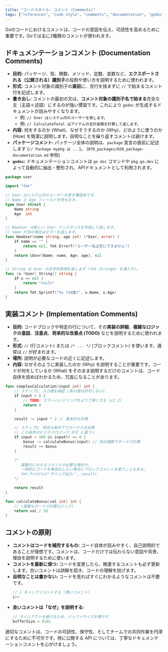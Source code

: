 ```yaml
---
title: "コードスタイル: コメント (Comments)"
tags: ["references", "code style", "comments", "documentation", "godoc"]
---
```


Goのコードにおけるコメントは、コードの意図を伝え、可読性を高めるために重要です。Goでは主に2種類のコメントが使われます。

## ドキュメンテーションコメント (Documentation Comments)

*   **目的:** パッケージ、型、関数、メソッド、定数、変数など、**エクスポートされる（公開される）識別子**の役割や使い方を説明するために使われます。
*   **形式:** コメント対象の識別子の**直前**に、空行を挟まずに `//` で始まるコメント行を記述します。
*   **書き出し:** コメントの最初の文は、**コメント対象の識別子名で始まる**完全な文（主語＋述語）にするのが強い慣習です。これにより `godoc` が生成するドキュメントが読みやすくなります。
    *   例: `// User はシステム内のユーザーを表します。`
    *   例: `// CalculateTotal はアイテムの合計金額を計算して返します。`
*   **内容:** 何をするのか (What)、なぜそうするのか (Why)、どのように使うのか (How) を簡潔に説明します。自明なことを繰り返すコメントは避けます。
*   **パッケージコメント:** パッケージ全体の説明は、`package` 宣言の直前に記述します (`// Package mypkg は ...`)。 (`070_packages/020_package-documentation.md` 参照)
*   **`godoc`:** ドキュメンテーションコメントは `go doc` コマンドや `pkg.go.dev` によって自動的に抽出・整形され、APIドキュメントとして利用されます。

```go
package user

import "fmt"

// User はシステム内のユーザーを表す構造体です。
// Name と Age フィールドを持ちます。
type User struct {
	Name string
	Age  int
}

// NewUser は新しい User インスタンスを作成して返します。
// name が空の場合はエラーを返します。
func NewUser(name string, age int) (*User, error) {
	if name == "" {
		return nil, fmt.Errorf("ユーザー名は空にできません")
	}
	return &User{Name: name, Age: age}, nil
}

// String は User の文字列表現を返します (fmt.Stringer を満たす)。
func (u *User) String() string {
	if u == nil {
		return "<nil>"
	}
	return fmt.Sprintf("%s (%d歳)", u.Name, u.Age)
}
```

## 実装コメント (Implementation Comments)

*   **目的:** コードブロックや特定の行について、その**実装の詳細**、**複雑なロジックの意図**、**注意点**、**将来的な改善点 (TODO)** などを説明するために使われます。
*   **形式:** `//` (行コメント) または `/* ... */` (ブロックコメント) を使います。通常は `//` が好まれます。
*   **場所:** 説明が必要なコードの近くに記述します。
*   **内容:** なぜそのように実装したのか (Why) を説明することが重要です。コードが何をしているか (What) をそのまま説明するだけのコメントは、コード自体を読めばわかるため、冗長になることがあります。

```go
func complexCalculation(input int) int {
	// ステップ1: 入力値を検証 (負の値は許可しない)
	if input < 0 {
		// TODO: エラーハンドリングをより丁寧にする (v1.2)
		return 0
	}

	result := input * 2 // 基本的な計算

	// ステップ2: 特定の条件下でボーナスを加算
	// この条件はビジネスロジック XYZ に基づく
	if input > 100 && input%7 == 0 {
		bonus := calculateBonus(input) // 別の関数でボーナス計算
		result += bonus
	}

	/*
	   複数行にわたるコメントが必要な場合や、
	   一時的にコードを無効化したい場合にブロックコメントを使うこともある。
	   fmt.Println("デバッグ出力:", result)
	*/

	return result
}

func calculateBonus(val int) int {
	// (複雑なボーナス計算ロジック)
	return val / 10
}
```

## コメントの原則

*   **コメントはコードを補完するもの:** コード自体が読みやすく、自己説明的であることが理想です。コメントは、コードだけでは伝わらない意図や背景、理由を説明するために使います。
*   **コメントを最新に保つ:** コードを変更したら、関連するコメントも必ず更新します。古いコメントは誤解を招き、コードの理解を妨げます。
*   **自明なことは書かない:** コードを見ればすぐにわかるようなコメントは不要です。
    ```go
    // i をインクリメントする (悪いコメント)
    i++
    ```
*   **良いコメントは「なぜ」を説明する:**
    ```go
    // タイムアウトを避けるため、バッファサイズを増やす
    bufferSize = 8192
    ```

適切なコメントは、コードの可読性、保守性、そしてチームでの共同作業を円滑にするために不可欠です。特に公開する API については、丁寧なドキュメンテーションコメントを心がけましょう。